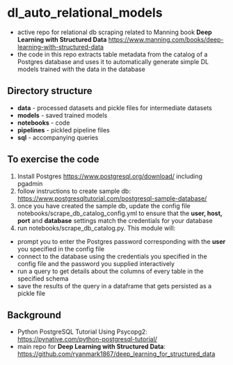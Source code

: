 # dl_auto_relational_models
- active repo for relational db scraping related to Manning book **Deep Learning with Structured Data** https://www.manning.com/books/deep-learning-with-structured-data
- the code in this repo extracts table metadata from the catalog of a Postgres database and uses it to automatically generate simple DL models trained with the data in the database

## Directory structure
- **data** - processed datasets and pickle files for intermediate datasets
- **models** - saved trained models
- **notebooks** - code
- **pipelines** - pickled pipeline files
- **sql** - accompanying queries

## To exercise the code

1. Install Postgres https://www.postgresql.org/download/ including pgadmin
2. follow instructions to create sample db: https://www.postgresqltutorial.com/postgresql-sample-database/
3. once you have created the sample db, update the config file notebooks/scrape_db_catalog_config.yml to ensure that the **user, host, port** and **database** settings match the credentials for your database
4. run notebooks/scrape_db_catalog.py. This module will:
- prompt you to enter the Postgres password corresponding with the **user** you specified in the config file
- connect to the database using the credentials you specified in the config file and the password you supplied interactively
- run a query to get details about the columns of every table in the specified schema
- save the results of the query in a dataframe that gets persisted as a pickle file


## Background

- Python PostgreSQL Tutorial Using Psycopg2: https://pynative.com/python-postgresql-tutorial/
- main repo for **Deep Learning with Structured Data**: https://github.com/ryanmark1867/deep_learning_for_structured_data